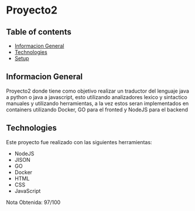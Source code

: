 # Proyecto2

## Table of contents
* [Informacion General](#general-info)
* [Technologies](#technologies)
* [Setup](#setup)

## Informacion General
Proyecto2 donde tiene como objetivo realizar un traductor del lenguaje java a python o java a javascript, esto utilizando analizadores lexico y sintactico manuales y utilizando herramientas, a la vez estos seran implementados en containers utilizando Docker, GO para el fronted y NodeJS para el backend


## Technologies
Este proyecto fue realizado con las siguientes herramientas:
* NodeJS
* JISON
* GO
* Docker
* HTML
* CSS
* JavaScript

Nota Obtenida: 97/100
